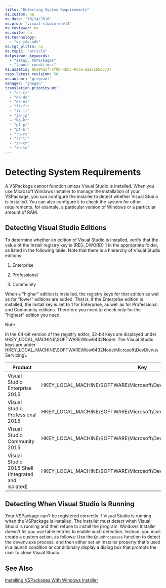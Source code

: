 ```yaml
---
title: "Detecting System Requirements"
ms.custom: na
ms.date: "10/14/2016"
ms.prod: "visual-studio-dev14"
ms.reviewer: na
ms.suite: na
ms.technology: 
  - "vs-ide-sdk"
ms.tgt_pltfrm: na
ms.topic: "article"
helpviewer_keywords: 
  - "setup, VSPackages"
  - "launch conditions"
ms.assetid: 0ba94acf-bf0b-4bb3-8cca-aaac1b5d6737
caps.latest.revision: 50
ms.author: "gregvanl"
manager: "ghogen"
translation.priority.mt: 
  - "cs-cz"
  - "de-de"
  - "es-es"
  - "fr-fr"
  - "it-it"
  - "ja-jp"
  - "ko-kr"
  - "pl-pl"
  - "pt-br"
  - "ru-ru"
  - "tr-tr"
  - "zh-cn"
  - "zh-tw"
---
```

# Detecting System Requirements
A VSPackage cannot function unless Visual Studio is installed. When you use Microsoft Windows Installer to manage the installation of your VSPackage, you can configure the installer to detect whether Visual Studio is installed. You can also configure it to check the system for other requirements, for example, a particular version of Windows or a particular amount of RAM.  
  
## Detecting Visual Studio Editions  
 To determine whether an edition of Visual Studio is installed, verify that the value of the Install registry key is (REG_DWORD) 1 in the appropriate folder, as listed in the following table. Note that there is a hierarchy of Visual Studio editions:  
  
1.  Enterprise  
  
2.  Professional  
  
3.  Community  
  
 When a "higher" edition is installed, the registry keys for that edition as well as for "lower" editions are added. That is, if the Enterprise edition is installed, the Install key is set to 1 for Enterprise, as well as for Professional and Community editions. Therefore you need to check only for the "highest" edition you need.  
  
> [!NOTE]
>  In the 64-bit version of the registry editor, 32-bit keys are displayed under HKEY_LOCAL_MACHINE\SOFTWARE\Wow6432Node\\. The Visual Studio keys are under HKEY_LOCAL_MACHINE\SOFTWARE\Wow6432Node\Microsoft\DevDiv\vs\Servicing\\.  
  
|Product|Key|  
|-------------|---------|  
|Visual Studio Enterprise 2015|HKEY_LOCAL_MACHINE\SOFTWARE\Microsoft\DevDiv\vs\Servicing\14.0\enterprise|  
|Visual Studio Professional 2015|HKEY_LOCAL_MACHINE\SOFTWARE\Microsoft\DevDiv\vs\Servicing\14.0\professional|  
|Visual Studio Community 2015|HKEY_LOCAL_MACHINE\SOFTWARE\Microsoft\DevDiv\vs\Servicing\14.0\community|  
|Visual Studio 2015 Shell (integrated and isolated)|HKEY_LOCAL_MACHINE\SOFTWARE\Microsoft\DevDiv\vs\Servicing\14.0\isoshell|  
  
## Detecting When Visual Studio Is Running  
 Your VSPackage can't be registered correctly if Visual Studio is running when the VSPackage is installed. The installer must detect when Visual Studio is running and then refuse to install the program. Windows Installer doesn't let you use table entries to enable such detection. Instead, you must create a custom action, as follows: Use the `EnumProcesses` function to detect the devenv.exe process, and then either set an installer property that's used in a launch condition or conditionally display a dialog box that prompts the user to close Visual Studio.  
  
## See Also  
 [Installing VSPackages With Windows Installer](../extensibility/installing-vspackages-with-windows-installer.md)